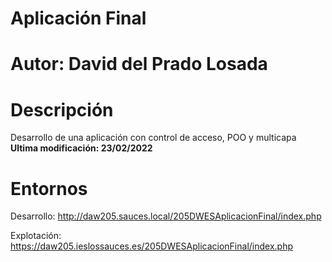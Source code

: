 # Aplicación Final

# Autor: David del Prado Losada

# Descripción
Desarrollo de una aplicación con control de acceso, POO y multicapa
**Ultima modificación: 23/02/2022**

# Entornos

Desarrollo: http://daw205.sauces.local/205DWESAplicacionFinal/index.php

Explotación: https://daw205.ieslossauces.es/205DWESAplicacionFinal/index.php
